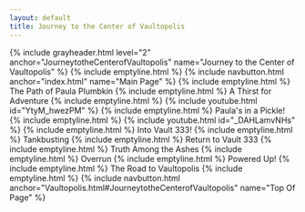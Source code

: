 ```yaml
---
layout: default
title: Journey to the Center of Vaultopolis
---
```

{% include grayheader.html level="2" anchor="JourneytotheCenterofVaultopolis" name="Journey to the Center of Vaultopolis" %}
{% include emptyline.html %}
{% include navbutton.html anchor="index.html" name="Main Page" %}
{% include emptyline.html %}
The Path of Paula Plumbkin
{% include emptyline.html %}
A Thirst for Adventure
{% include emptyline.html %}
{% include youtube.html id="YtyM_hwezPM" %}
{% include emptyline.html %}
Paula's in a Pickle!
{% include emptyline.html %}
{% include youtube.html id="_DAHLamvNHs" %}
{% include emptyline.html %}
Into Vault 333!
{% include emptyline.html %}
Tankbusting
{% include emptyline.html %}
Return to Vault 333
{% include emptyline.html %}
Truth Among the Ashes
{% include emptyline.html %}
Overrun
{% include emptyline.html %}
Powered Up!
{% include emptyline.html %}
The Road to Vaultopolis
{% include emptyline.html %}
{% include navbutton.html anchor="Vaultopolis.html#JourneytotheCenterofVaultopolis" name="Top Of Page" %}
